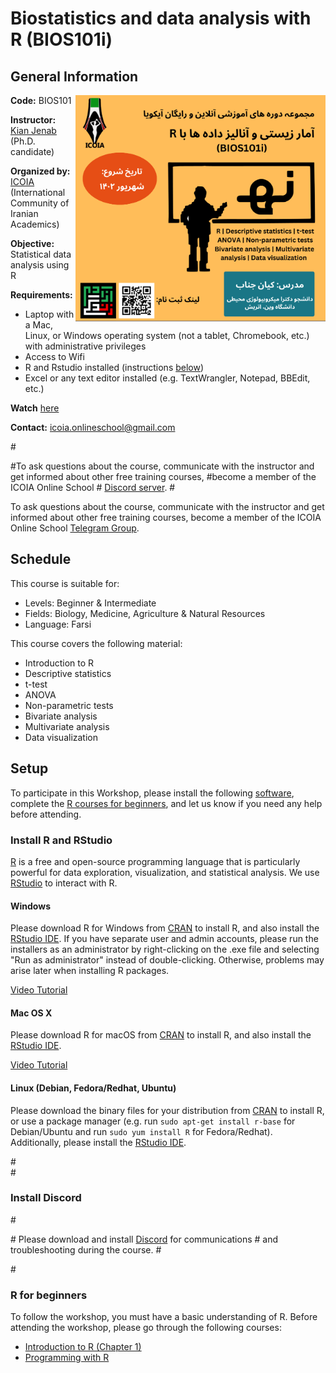 # Biostatistics and data analysis with R (BIOS101i)

<h2 id="general">General Information</h2>

<img src="images/bios101i.png" width="400" align="right">

<p id="code">
  <strong>Code:</strong>
  <a>BIOS101</a>
</p>
<p id="teach">
  <strong>Instructor:</strong>
  <a href="https://ter.csb.univie.ac.at/people/kian-jenab">Kian Jenab </a>(Ph.D. candidate)
</p>

<p id="by">
  <strong>Organized by:</strong>
  <a href="https://icoia.org">ICOIA </a>(International Community of Iranian Academics)
</p>

<!--<p id="date">
  <strong>Dates:</strong>
  September - November 2023
</p>-->

<p id="obj">
  <strong>Objective:</strong>
  Statistical data analysis using R
</p>

<p id="requirements">
  <strong>Requirements:</strong> 
</p>

  - Laptop with a Mac, Linux, or Windows operating system 
    (not a tablet, Chromebook, etc.) with administrative privileges 
  - Access to Wifi 
  - R and Rstudio installed (instructions <a href="#setup">below</a>)
  - Excel or any text editor installed (e.g. TextWrangler, Notepad, BBEdit, etc.)
  
<!--<p id="register">
  <strong>Register</strong>
  <a href="...">here</a> 
</p>-->

<p id="watch">
  <strong>Watch</strong>
  <a href="https://www.youtube.com/@icoia_official">here</a> 
</p>
<p id="contact">
  <strong>Contact:</strong>
  <a href="mailto:{{icoia.onlineschool@gmail.com}}">icoia.onlineschool@gmail.com</a> 
</p>

</p>
#<p id="discord">
#To ask questions about the course, communicate with the instructor and get informed about other free training courses, #become a member of the ICOIA Online School 
 # <a href="https://discord.gg/afPD7G28K3">Discord server</a>.
 #</p>
<p id="telegram">
To ask questions about the course, communicate with the instructor and get informed about other free training courses, become a member of the ICOIA Online School 
  <a href="https://t.me/+jIfI2LibaBo2Yzc8?fbclid=PAZXh0bgNhZW0CMTEAAaZlAjc5hfp7mpqw7f8RxznZJ41NhZzFBl5LOjO07NjkorsvyXNDRH0pkNg_aem_l02uj-8pTJF5BiOA2yLSNQ">Telegram Group</a>.
</p>

<h2 id="schedule">Schedule</h2>
<p id="suit">
This course is suitable for:
</p>

 - Levels: Beginner & Intermediate
 - Fields: Biology, Medicine, Agriculture & Natural Resources
 - Language: Farsi

<p id="cover">
This course covers the following material:
</p>

 - Introduction to R
 - Descriptive statistics
 - t-test
 - ANOVA
 - Non-parametric tests
 - Bivariate analysis
 - Multivariate analysis
 - Data visualization

<h2 id="setup">Setup</h2> 
To participate in this Workshop, please install the following <a href="#r">software</a>, 
complete the <a href="#r-course">R courses for beginners</a>, 
and let us know if you need any help before attending.

<div id="r">
  <h3>Install R and RStudio</h3>
  <p>
    <a href="http://www.r-project.org">R</a> is a free and open-source programming 
    language that is particularly powerful for data exploration, visualization, and 
    statistical analysis. We use <a href="https://posit.co/downloads/">RStudio</a> 
    to interact with R.
  </p>
 
 <div class="row">
   <div class="col-md-4">
     <h4 id="r-windows">Windows</h4>
    <p>
     Please download R for Windows
        from <a href="http://cran.r-project.org/index.html">CRAN</a> to install R, and 
        also install the <a href="http://www.rstudio.com/ide/download/desktop">RStudio IDE</a>.
        If you have separate user and admin accounts, please run the installers as an 
        administrator by right-clicking on the .exe file and selecting "Run as administrator" 
        instead of double-clicking. Otherwise, problems may arise later when installing R packages.
    </p>
     <a href="https://www.youtube.com/watch?v=q0PjTAylwoU">Video Tutorial</a>
 </div> 
   
 <div class="col-md-4">
   <p> 
   <h4 id="r-macosx">Mac OS X</h4>
   </p>
   <p>
    Please download R for macOS
       from <a href="http://cran.r-project.org/index.html">CRAN</a> to install R, and also install 
       the <a href="http://www.rstudio.com/ide/download/desktop">RStudio IDE</a>.
   </p>
    <a href="https://www.youtube.com/watch?v=5-ly3kyxwEg">Video Tutorial</a>
  </div> 
   
  <div class="col-md-4">
    <h4 id="r-linux">Linux (Debian, Fedora/Redhat, Ubuntu)</h4>
   <p>
    Please download the binary files for your distribution from
    <a href="http://cran.r-project.org/index.html">CRAN</a> to install R, or use a package manager 
     (e.g. run <code>sudo apt-get install r-base</code> for Debian/Ubuntu and run
        <code>sudo yum install R</code> for Fedora/Redhat). Additionally, please install the
        <a href="http://www.rstudio.com/ide/download/desktop">RStudio IDE</a>.
   </p>
  </div> 
  #<div id="r">
  #<h3>Install Discord</h3>
  #<p>
   # Please download and install <a href="https://discord.com/download">Discord</a> for communications 
   # and troubleshooting during the course.
  #</p>
 #</div>   
 </div>
</div>
   
<h3 id="r-course">R for beginners</h3>
To follow the workshop, you must have a basic understanding of R.
Before attending the workshop, please go through the following courses:

  - <a href="https://app.datacamp.com/learn/courses/free-introduction-to-r">Introduction to R (Chapter 1)</a> 
  - <a href="http://swcarpentry.github.io/r-novice-inflammation/">Programming with R</a>
 

